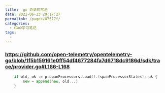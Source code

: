 ```yaml
---
title:  go 奇诡的写法
date: 2022-06-23 20:17:27
permalink: /pages/07577f/
categories:
  - 《Go》学习笔记
tags:
  - 
---
```


### https://github.com/open-telemetry/opentelemetry-go/blob/1f5b159161e0ff54df4677284fa7d6718dc9186d/sdk/trace/provider.go#L166-L168
```go
	if old, ok := p.spanProcessors.Load().(spanProcessorStates); ok {
		new = append(new, old...)
	}
```